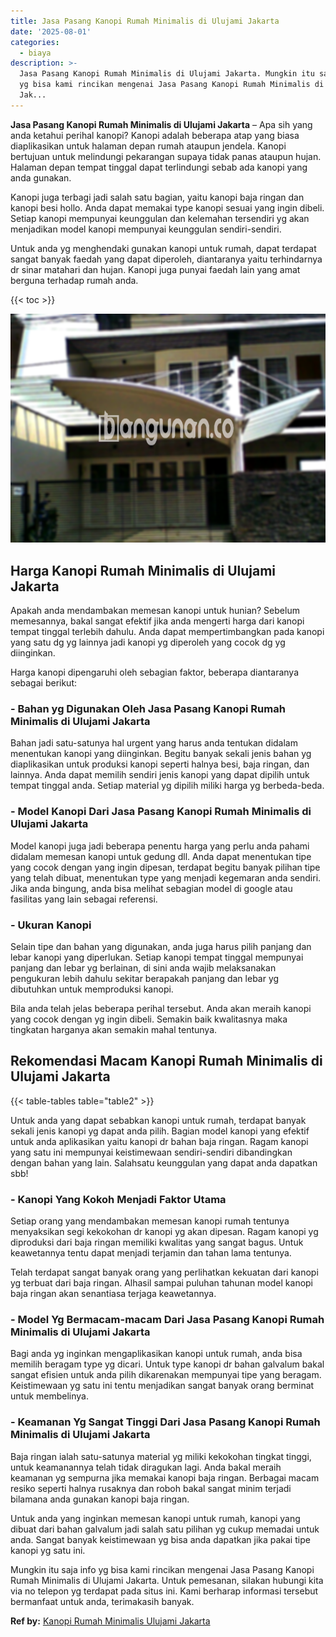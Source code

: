```yaml
---
title: Jasa Pasang Kanopi Rumah Minimalis di Ulujami Jakarta
date: '2025-08-01'
categories:
  - biaya
description: >-
  Jasa Pasang Kanopi Rumah Minimalis di Ulujami Jakarta. Mungkin itu saja info
  yg bisa kami rincikan mengenai Jasa Pasang Kanopi Rumah Minimalis di Ulujami
  Jak...
---
```


**Jasa Pasang Kanopi Rumah Minimalis di Ulujami Jakarta** – Apa sih yang anda ketahui perihal kanopi? Kanopi adalah beberapa atap yang biasa diaplikasikan untuk halaman depan rumah ataupun jendela. Kanopi bertujuan untuk melindungi pekarangan supaya tidak panas ataupun hujan. Halaman depan tempat tinggal dapat terlindungi sebab ada kanopi yang anda gunakan.

Kanopi juga terbagi jadi salah satu bagian, yaitu kanopi baja ringan dan kanopi besi hollo. Anda dapat memakai type kanopi sesuai yang ingin dibeli. Setiap kanopi mempunyai keunggulan dan kelemahan tersendiri yg akan menjadikan model kanopi mempunyai keunggulan sendiri-sendiri.

Untuk anda yg menghendaki gunakan kanopi untuk rumah, dapat terdapat sangat banyak faedah yang dapat diperoleh, diantaranya yaitu terhindarnya dr sinar matahari dan hujan. Kanopi juga punyai faedah lain yang amat berguna terhadap rumah anda.

{{< toc >}}

![Jasa Pasang Kanopi Rumah Minimalis di Ulujami Jakarta](/images/harga-kanopi-minimalis-03.png)

## Harga Kanopi Rumah Minimalis di Ulujami Jakarta

Apakah anda mendambakan memesan kanopi untuk hunian? Sebelum memesannya, bakal sangat efektif jika anda mengerti harga dari kanopi tempat tinggal terlebih dahulu. Anda dapat mempertimbangkan pada kanopi yang satu dg yg lainnya jadi kanopi yg diperoleh yang cocok dg yg diinginkan.

Harga kanopi dipengaruhi oleh sebagian faktor, beberapa diantaranya sebagai berikut:

### \- Bahan yg Digunakan Oleh Jasa Pasang Kanopi Rumah Minimalis di Ulujami Jakarta

Bahan jadi satu-satunya hal urgent yang harus anda tentukan didalam menentukan kanopi yang diinginkan. Begitu banyak sekali jenis bahan yg diaplikasikan untuk produksi kanopi seperti halnya besi, baja ringan, dan lainnya. Anda dapat memilih sendiri jenis kanopi yang dapat dipilih untuk tempat tinggal anda. Setiap material yg dipilih miliki harga yg berbeda-beda.

### \- Model Kanopi Dari Jasa Pasang Kanopi Rumah Minimalis di Ulujami Jakarta

Model kanopi juga jadi beberapa penentu harga yang perlu anda pahami didalam memesan kanopi untuk gedung dll. Anda dapat menentukan tipe yang cocok dengan yang ingin dipesan, terdapat begitu banyak pilihan tipe yang telah dibuat, menentukan type yang menjadi kegemaran anda sendiri. Jika anda bingung, anda bisa melihat sebagian model di google atau fasilitas yang lain sebagai referensi.

### \- Ukuran Kanopi

Selain tipe dan bahan yang digunakan, anda juga harus pilih panjang dan lebar kanopi yang diperlukan. Setiap kanopi tempat tinggal mempunyai panjang dan lebar yg berlainan, di sini anda wajib melaksanakan pengukuran lebih dahulu sekitar berapakah panjang dan lebar yg dibutuhkan untuk memproduksi kanopi.

Bila anda telah jelas beberapa perihal tersebut. Anda akan meraih kanopi yang cocok dengan yg ingin dibeli. Semakin baik kwalitasnya maka tingkatan harganya akan semakin mahal tentunya.

## Rekomendasi Macam Kanopi Rumah Minimalis di Ulujami Jakarta

{{< table-tables table="table2" >}}

Untuk anda yang dapat sebabkan kanopi untuk rumah, terdapat banyak sekali jenis kanopi yg dapat anda pilih. Bagian model kanopi yang efektif untuk anda aplikasikan yaitu kanopi dr bahan baja ringan. Ragam kanopi yang satu ini mempunyai keistimewaan sendiri-sendiri dibandingkan dengan bahan yang lain. Salahsatu keunggulan yang dapat anda dapatkan sbb!

### \- Kanopi Yang Kokoh Menjadi Faktor Utama

Setiap orang yang mendambakan memesan kanopi rumah tentunya menyaksikan segi kekokohan dr kanopi yg akan dipesan. Ragam kanopi yg diproduksi dari baja ringan memiliki kwalitas yang sangat bagus. Untuk keawetannya tentu dapat menjadi terjamin dan tahan lama tentunya.

Telah terdapat sangat banyak orang yang perlihatkan kekuatan dari kanopi yg terbuat dari baja ringan. Alhasil sampai puluhan tahunan model kanopi baja ringan akan senantiasa terjaga keawetannya.

### \- Model Yg Bermacam-macam Dari Jasa Pasang Kanopi Rumah Minimalis di Ulujami Jakarta

Bagi anda yg inginkan mengaplikasikan kanopi untuk rumah, anda bisa memilih beragam type yg dicari. Untuk type kanopi dr bahan galvalum bakal sangat efisien untuk anda pilih dikarenakan mempunyai tipe yang beragam. Keistimewaan yg satu ini tentu menjadikan sangat banyak orang berminat untuk membelinya.

### \- Keamanan Yg Sangat Tinggi Dari Jasa Pasang Kanopi Rumah Minimalis di Ulujami Jakarta

Baja ringan ialah satu-satunya material yg miliki kekokohan tingkat tinggi, untuk keamanannya telah tidak diragukan lagi. Anda bakal meraih keamanan yg sempurna jika memakai kanopi baja ringan. Berbagai macam resiko seperti halnya rusaknya dan roboh bakal sangat minim terjadi bilamana anda gunakan kanopi baja ringan.

Untuk anda yang inginkan memesan kanopi untuk rumah, kanopi yang dibuat dari bahan galvalum jadi salah satu pilihan yg cukup memadai untuk anda. Sangat banyak keistimewaan yg bisa anda dapatkan jika pakai tipe kanopi yg satu ini.

Mungkin itu saja info yg bisa kami rincikan mengenai Jasa Pasang Kanopi Rumah Minimalis di Ulujami Jakarta. Untuk pemesanan, silakan hubungi kita via no telepon yg terdapat pada situs ini. Kami berharap informasi tersebut bermanfaat untuk anda, terimakasih banyak.

**Ref by:**  [Kanopi Rumah Minimalis Ulujami Jakarta](https://id.wikipedia.org/wiki/Kanopi)
